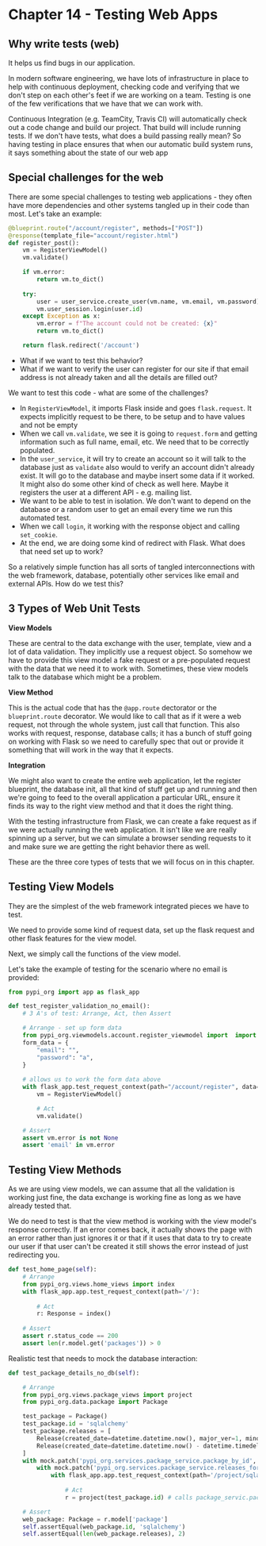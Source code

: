 # Chapter 14 - Testing Web Apps

## Why write tests (web)

It helps us find bugs in our application.

In modern software engineering, we have lots of infrastructure in place to help with continuous deployment,
checking code and verifying that we don't step on each other's feet if we are working on a team.
Testing is one of the few verifications that we have that we can work with.

Continuous Integration (e.g. TeamCity, Travis CI) will automatically check out a code change and build our project.
That build will include running tests. If we don't have tests, what does a build passing really mean? So having testing
in place ensures that when our automatic build system runs, it says something about the state of our web app

## Special challenges for the web

There are some special challenges to testing web applications - they often have more dependencies and other systems
tangled up in their code than most. Let's take an example:

```python
@blueprint.route("/account/register", methods=["POST"])
@response(template_file="account/register.html")
def register_post():
    vm = RegisterViewModel()
    vm.validate()

    if vm.error:
        return vm.to_dict()
    
    try:
        user = user_service.create_user(vm.name, vm.email, vm.password)
        vm.user_session.login(user.id)
    except Exception as x:
        vm.error = f"The account could not be created: {x}"
        return vm.to_dict()

    return flask.redirect('/account')
```

- What if we want to test this behavior?
- What if we want to verify the user can register for our site if that email address is not already taken and all the 
details are filled out?

We want to test this code - what are some of the challenges?

- In `RegisterViewModel`, it imports Flask inside and goes `flask.request`. It expects implicitly request to be there,
to be setup and to have values and not be empty
- When we call `vm.validate`, we see it is going to `request.form` and getting information such as full name, email, 
etc. We need that to be correctly populated.
- In the `user_service`, it will try to create an account so it will talk to the database just as `validate` also would
 to verify an account didn't already exist. It will go to the database and maybe insert some data if it worked. It might
 also do some other kind of check as well here. Maybe it registers the user at a different API - e.g. mailing list.
- We want to be able to test in isolation. We don't want to depend on the database or a random user to get an email
 every time we run this automated test.
- When we call `login`, it working with the response object and calling `set_cookie`.
- At the end, we are doing some kind of redirect with Flask. What does that need set up to work?

So a relatively simple function has all sorts of tangled interconnections with the web framework, database, potentially
 other services like email and external APIs. How do we test this?

## 3 Types of Web Unit Tests

**View Models**

These are central to the data exchange with the user, template, view and a lot of data validation. They implicitly use
a request object. So somehow we have to provide this view model a fake request or a pre-populated request with the data
that we need it to work with. Sometimes, these view models talk to the database which might be a problem.

**View Method**

This is the actual code that has the `@app.route` dectorator or the `blueprint.route` decorator. We would like to call 
that as if it were a web request, not through the whole system, just call that function. This also works with request, 
response, database calls; it has a bunch of stuff going on working with Flask so we need to carefully spec that out or 
provide it something that will work in the way that it expects. 

**Integration**

We might also want to create the entire web application, let the register blueprint, the database init, all that kind
of stuff get up and running and then we're going to feed to the overall application a particular URL, ensure it finds 
its way to the right view method and that it does the right thing.

With the testing infrastructure from Flask, we can create a fake request as if we were actually running the web 
application. It isn't like we are really spinning up a server, but we can simulate a browser sending requests to it 
and make sure we are getting the right behavior there as well.

These are the three core types of tests that we will focus on in this chapter.

## Testing View Models

They are the simplest of the web framework integrated pieces we have to test.

We need to provide some kind of request data, set up the flask request and other flask features for the view model.

Next, we simply call the functions of the view model.

Let's take the example of testing for the scenario where no email is provided:

```python
from pypi_org import app as flask_app

def test_register_validation_no_email():
    # 3 A's of test: Arrange, Act, then Assert

    # Arrange - set up form data
    from pypi_org.viewmodels.account.register_viewmodel import  import RegisterViewModel
    form_data = {
        "email": "",
        "password": "a",
    }
    
    # allows us to work the form data above
    with flask_app.test_request_context(path="/account/register", data=form_data):
        vm = RegisterViewModel()

        # Act
        vm.validate()

    # Assert
    assert vm.error is not None
    assert 'email' in vm.error
```

## Testing View Methods

As we are using view models, we can assume that all the validation is working just fine, the data exchange is working 
fine as long as we have already tested that.

We do need to test is that the view method is working with the view model's response correctly. If an error comes back, 
it actually shows the page with an error rather than just ignores it or that if it uses that data to try to create 
our user if that user can't be created it still shows the error instead of just redirecting you.

```python
def test_home_page(self):
    # Arrange
    from pypi_org.views.home_views import index
    with flask_app.app.test_request_context(path='/'):
        
        # Act
        r: Response = index()
    
    # Assert
    assert r.status_code == 200
    assert len(r.model.get('packages')) > 0
```

Realistic test that needs to mock the database interaction:

```python
def test_package_details_no_db(self):

    # Arrange
    from pypi_org.views.package_views import project
    from pypi_org.data.package import Package

    test_package = Package()
    test_package.id = 'sqlalchemy'
    test_package.releases = [
        Release(created_date=datetime.datetime.now(), major_ver=1, minor_ver=2, build_ver=200),
        Release(created_date=datetime.datetime.now() - datetime.timedelta(days=10)),
    ]
    with mock.patch('pypi_org.services.package_service.package_by_id', return_value=test_package):
        with mock.patch('pypi_org.services.package_service.releases_for_package', return_value=test_package.releases):
            with flask_app.app.test_request_context(path='/project/sqlalchemy'):
            
                # Act
                r = project(test_package.id) # calls package_servic.package_by_id() ...

    # Assert
    web_package: Package = r.model['package']
    self.assertEqual(web_package.id, 'sqlalchemy')
    self.assertEqual(len(web_package.releases), 2)
```
